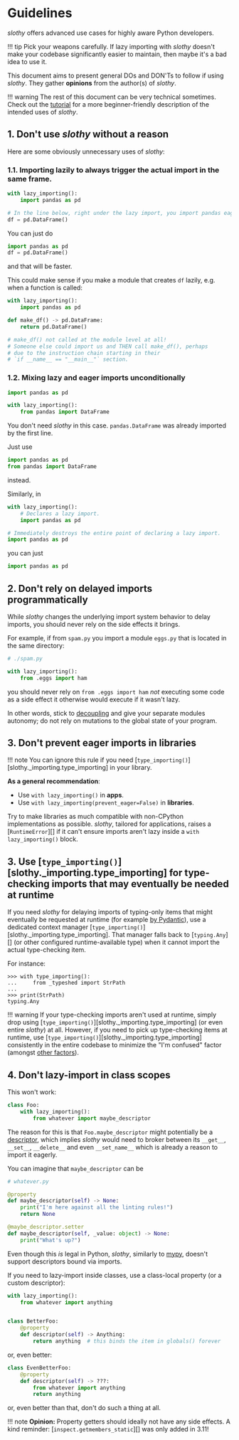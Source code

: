 # Guidelines

_slothy_ offers advanced use cases for highly aware Python developers.

!!! tip
    Pick your weapons carefully. If lazy importing with _slothy_ doesn't make
    your codebase significantly easier to maintain, then maybe it's a bad idea to use it.

This document aims to present general DOs and DON'Ts to follow if using _slothy_.
They gather **opinions** from the author(s) of _slothy_.

!!! warning
    The rest of this document can be very technical sometimes.
    Check out the [tutorial](tutorial.md) for a more beginner-friendly description
    of the intended uses of _slothy_.

## 1. Don't use _slothy_ without a reason

Here are some obviously unnecessary uses of _slothy_:

### 1.1. Importing lazily to always trigger the actual import in the same frame.

```py
with lazy_importing():
    import pandas as pd

# In the line below, right under the lazy import, you import pandas eagerly.
df = pd.DataFrame()
```

You can just do

```py
import pandas as pd
df = pd.DataFrame()
```

and that will be faster.

This could make sense if you make a module that creates `df` lazily, e.g. when
a function is called:

```py
with lazy_importing():
    import pandas as pd

def make_df() -> pd.DataFrame:
    return pd.DataFrame()

# make_df() not called at the module level at all!
# Someone else could import us and THEN call make_df(), perhaps
# due to the instruction chain starting in their
# `if __name__ == "__main__"` section.
```

### 1.2. Mixing lazy and eager imports unconditionally

```py
import pandas as pd

with lazy_importing():
    from pandas import DataFrame
```

You don't need _slothy_ in this case.
`pandas.DataFrame` was already imported by the first line.

Just use

```py
import pandas as pd
from pandas import DataFrame
```

instead.

Similarly, in

```py
with lazy_importing():
    # Declares a lazy import.
    import pandas as pd  

# Immediately destroys the entire point of declaring a lazy import.
import pandas as pd
```

you can just

```py
import pandas as pd
```

## 2. Don't rely on delayed imports programmatically

While _slothy_ changes the underlying import system behavior to delay imports,
you should never rely on the side effects it brings.

For example, if from `spam.py` you import a module `eggs.py` that is located in the same directory:

```py
# ./spam.py

with lazy_importing():
    from .eggs import ham
```

you should never rely on `from .eggs import ham` _not_ executing some code as a side effect it otherwise would execute
if it wasn't lazy.

In other words, stick to [decoupling](https://en.wikipedia.org/wiki/Coupling_(computer_programming))
and give your separate modules autonomy; do not rely on mutations to the global state of your program.

## 3. Don't prevent eager imports in libraries
!!! note
    You can ignore this rule if you need [`type_importing()`][slothy._importing.type_importing] in your library.

**As a general recommendation**:

- Use `with lazy_importing()` in **apps**.
- Use `with lazy_importing(prevent_eager=False)` in **libraries**.

Try to make libraries as much compatible with non-CPython implementations
as possible. _slothy_, tailored for applications, raises a [`RuntimeError`][]
if it can't ensure imports aren't lazy inside a `with lazy_importing()` block.

## 3. Use [`type_importing()`][slothy._importing.type_importing] for type-checking imports that may eventually be needed at runtime

If you need _slothy_ for delaying imports of typing-only items that might eventually
be requested at runtime (for example [by Pydantic](https://docs.pydantic.dev/2.7/concepts/postponed_annotations/)),
use a dedicated context manager [`type_importing()`][slothy._importing.type_importing].
That manager falls back to [`typing.Any`][] (or other configured runtime-available type)
when it cannot import the actual type-checking item.

For instance:
```pycon
>>> with type_importing():
...     from _typeshed import StrPath
...
>>> print(StrPath)
typing.Any
```

!!! warning
    If your type-checking imports aren't used at runtime, simply drop using [`type_importing()`][slothy._importing.type_importing]
    (or even entire _slothy_) at all. However, if you need to pick up type-checking items at runtime,
    use [`type_importing()`][slothy._importing.type_importing] consistently in the entire codebase
    to minimize the "I'm confused" factor (amongst [other factors](https://en.wikipedia.org/wiki/Bus_factor)).

## 4. Don't lazy-import in class scopes

This won't work:
```py
class Foo:
    with lazy_importing():
        from whatever import maybe_descriptor
```

The reason for this is that `Foo.maybe_descriptor` might potentially be a [descriptor](https://docs.python.org/3/howto/descriptor.html),
which implies _slothy_ would need to broker between its `__get__`, `__set__`, `__delete__` and even `__set_name__` which is already
a reason to import it eagerly.

You can imagine that `maybe_descriptor` can be

```py
# whatever.py

@property
def maybe_descriptor(self) -> None:
    print("I'm here against all the linting rules!")
    return None

@maybe_descriptor.setter
def maybe_descriptor(self, _value: object) -> None:
    print("What's up?")
```

Even though this _is_ legal in Python, _slothy_, similarly to [mypy](https://mypy.readthedocs.io/en/stable/),
doesn't support descriptors bound via imports.

If you need to lazy-import inside classes, use a class-local property (or a custom descriptor):

```py
with lazy_importing():
    from whatever import anything


class BetterFoo:
    @property
    def descriptor(self) -> Anything:
        return anything  # this binds the item in globals() forever
```

or, even better:


```py
class EvenBetterFoo:
    @property
    def descriptor(self) -> ???:
        from whatever import anything
        return anything
```

or, even better than that, don't do such a thing at all.

!!! note
    **Opinion:** Property getters should ideally not have any side effects.
    A kind reminder: [`inspect.getmembers_static`][] was only added in 3.11!
